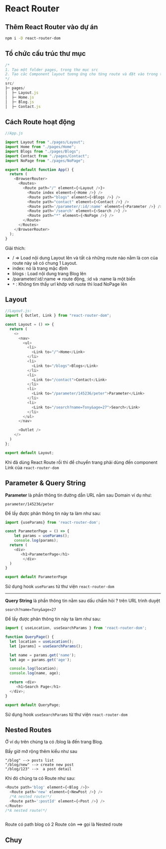 # React Router

## Thêm React Router vào dự án

```bash
npm i -D react-router-dom
```

## Tổ chức cấu trúc thư mục

```js
/*
1. Tạo một folder pages, trong thư mục src
2. Tạo các Component layout tương ứng cho từng route và đặt vào trong thư mục pages
*/
src/
├─ pages/
│  ├─ Layout.js
│  ├─ Home.js
│  ├─ Blog.js
│  ├─ Contact.js

```

## Cách Route hoạt động

```js
//App.js

import Layout from "./pages/Layout";
import Home from "./pages/Home";
import Blogs from "./pages/Blogs";
import Contact from "./pages/Contact";
import NoPage from "./pages/NoPage";

export default function App() {
  return (
    <BrowserRouter>
      <Routes>
        <Route path="/" element={<Layout />}>
          <Route index element={<Home />} />
          <Route path="blogs" element={<Blogs />} />
          <Route path="contact" element={<Contact />} />
          <Route path='/parameter/:id/:name' element={<Parameter />} />
          <Route path='/search' element={<Search />} />
          <Route path="*" element={<NoPage />} />
        </Route>
      </Routes>
    </BrowserRouter>
  );
}

```
Giải thích:

* / => Load nội dung Layout lên và tất cả những route nào nằm là con của route này sẽ có chung 1 Layout.
* index: nó là trang mặc định
* blogs : Load nội dung trang Blog lên
* /parameter/:id/:name => route động, :id và :name là một biến
*  `*` : Không tìm thấy url khớp với ruote thì load NoPage lên



## Layout

```js
//Layout.js:
import { Outlet, Link } from "react-router-dom";

const Layout = () => {
  return (
    <>
      <nav>
        <ul>
          <li>
            <Link to="/">Home</Link>
          </li>
          <li>
            <Link to="/blogs">Blogs</Link>
          </li>
          <li>
            <Link to="/contact">Contact</Link>
          </li>
          <li>
            <Link to="/parameter/145236/peter">Parameter</Link>
          </li>
          <li>
            <Link to="/search?name=Tony&age=27">Search</Link>
          </li>
        </ul>
      </nav>

      <Outlet />
    </>
  )
};

export default Layout;
```

Khi đã dùng React Route rồi thì để chuyển trang phải dùng đến component Link của `react-router-dom`

## Parameter & Query String

**Parameter** là phần thông tin đường dẫn URL nằm sau Domain ví dụ như:

```code
parameter/145236/peter
```

Để lấy được phân thông tin này ta làm như sau:

```js
import {useParams} from 'react-router-dom';

const ParameterPage = () => {
    let params = useParams();
    console.log(params);
  return (
    <div>
       <h1>ParameterPage</h1>
        </div>
  )
}

export default ParameterPage
```

Sử dụng hook `useParams` từ thư viện `react-router-dom`

---

**Query String** là phần thông tin nằm sau dấu chấm hỏi ? trên URL trình duyệt

```code
search?name=Tony&age=27
```
Để lấy được phân thông tin này ta làm như sau:

```js
import { useLocation, useSearchParams } from 'react-router-dom';

function QueryPage() {
  let location = useLocation();
  let [params] = useSearchParams();

  let name = params.get('name');
  let age = params.get('age');

  console.log(location);
  console.log(name, age);

  return <div>
     <h1>Search Page</h1>
  </div>;
}

export default QueryPage;
```

Sử dụng hook `useSearchParams` từ thư viện `react-router-dom`

## Nested Routes

Ở ví dụ trên chúng ta có /blog là đến trang Blog.

Bấy giờ mở rộng thêm kiểu như sau

```code
"/blog" --> posts list
"/blog/new" --> create new post
"/blog/123" -->  a post detail
```

Khi đó chúng ta có Route như sau: 

```js
<Route path='blog' element={<Blog />}>
  <Route path='new' element={<NewPost />} />
  /*A nested route!*/
  <Route path=':postId' element={<Post />} />  
</Route>
/*A nested route!*/
               
```

Route có path blog có 2 Route còn ==> gọi là Nested route

## Chuy